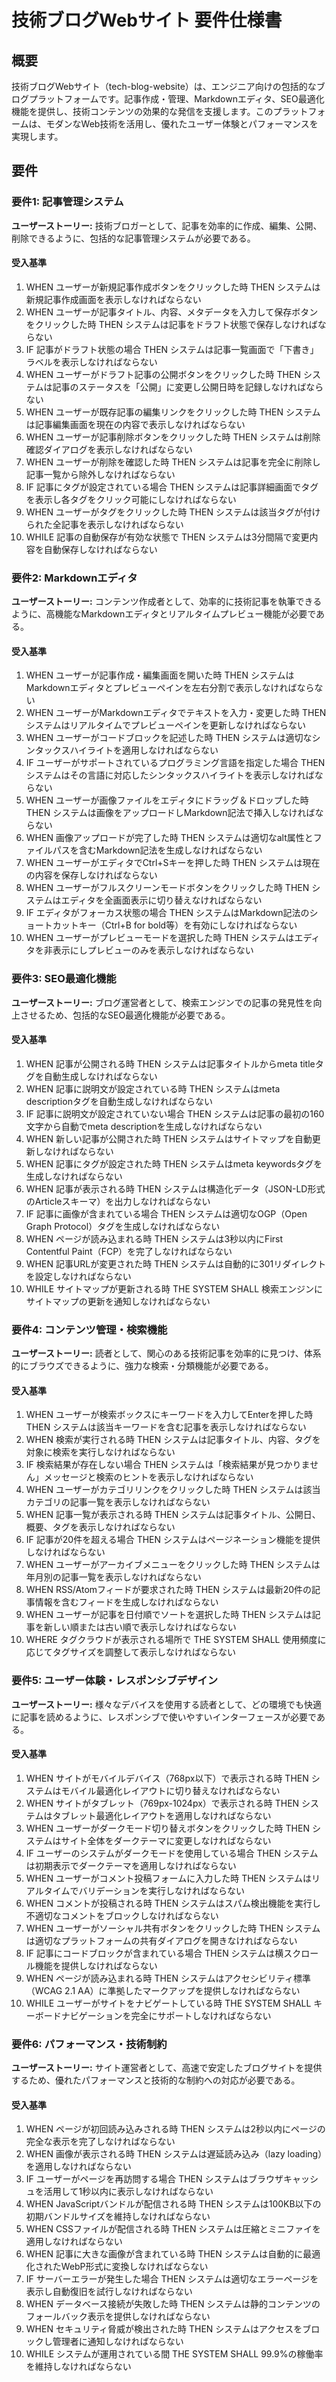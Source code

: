 # 技術ブログWebサイト 要件仕様書

## 概要

技術ブログWebサイト（tech-blog-website）は、エンジニア向けの包括的なブログプラットフォームです。記事作成・管理、Markdownエディタ、SEO最適化機能を提供し、技術コンテンツの効果的な発信を支援します。このプラットフォームは、モダンなWeb技術を活用し、優れたユーザー体験とパフォーマンスを実現します。

## 要件

### 要件1: 記事管理システム
**ユーザーストーリー:** 技術ブロガーとして、記事を効率的に作成、編集、公開、削除できるように、包括的な記事管理システムが必要である。

#### 受入基準

1. WHEN ユーザーが新規記事作成ボタンをクリックした時 THEN システムは新規記事作成画面を表示しなければならない
2. WHEN ユーザーが記事タイトル、内容、メタデータを入力して保存ボタンをクリックした時 THEN システムは記事をドラフト状態で保存しなければならない
3. IF 記事がドラフト状態の場合 THEN システムは記事一覧画面で「下書き」ラベルを表示しなければならない
4. WHEN ユーザーがドラフト記事の公開ボタンをクリックした時 THEN システムは記事のステータスを「公開」に変更し公開日時を記録しなければならない
5. WHEN ユーザーが既存記事の編集リンクをクリックした時 THEN システムは記事編集画面を現在の内容で表示しなければならない
6. WHEN ユーザーが記事削除ボタンをクリックした時 THEN システムは削除確認ダイアログを表示しなければならない
7. WHEN ユーザーが削除を確認した時 THEN システムは記事を完全に削除し記事一覧から除外しなければならない
8. IF 記事にタグが設定されている場合 THEN システムは記事詳細画面でタグを表示し各タグをクリック可能にしなければならない
9. WHEN ユーザーがタグをクリックした時 THEN システムは該当タグが付けられた全記事を表示しなければならない
10. WHILE 記事の自動保存が有効な状態で THEN システムは3分間隔で変更内容を自動保存しなければならない

### 要件2: Markdownエディタ
**ユーザーストーリー:** コンテンツ作成者として、効率的に技術記事を執筆できるように、高機能なMarkdownエディタとリアルタイムプレビュー機能が必要である。

#### 受入基準

1. WHEN ユーザーが記事作成・編集画面を開いた時 THEN システムはMarkdownエディタとプレビューペインを左右分割で表示しなければならない
2. WHEN ユーザーがMarkdownエディタでテキストを入力・変更した時 THEN システムはリアルタイムでプレビューペインを更新しなければならない
3. WHEN ユーザーがコードブロックを記述した時 THEN システムは適切なシンタックスハイライトを適用しなければならない
4. IF ユーザーがサポートされているプログラミング言語を指定した場合 THEN システムはその言語に対応したシンタックスハイライトを表示しなければならない
5. WHEN ユーザーが画像ファイルをエディタにドラッグ＆ドロップした時 THEN システムは画像をアップロードしMarkdown記法で挿入しなければならない
6. WHEN 画像アップロードが完了した時 THEN システムは適切なalt属性とファイルパスを含むMarkdown記法を生成しなければならない
7. WHEN ユーザーがエディタでCtrl+Sキーを押した時 THEN システムは現在の内容を保存しなければならない
8. WHEN ユーザーがフルスクリーンモードボタンをクリックした時 THEN システムはエディタを全画面表示に切り替えなければならない
9. IF エディタがフォーカス状態の場合 THEN システムはMarkdown記法のショートカットキー（Ctrl+B for bold等）を有効にしなければならない
10. WHEN ユーザーがプレビューモードを選択した時 THEN システムはエディタを非表示にしプレビューのみを表示しなければならない

### 要件3: SEO最適化機能
**ユーザーストーリー:** ブログ運営者として、検索エンジンでの記事の発見性を向上させるため、包括的なSEO最適化機能が必要である。

#### 受入基準

1. WHEN 記事が公開される時 THEN システムは記事タイトルからmeta titleタグを自動生成しなければならない
2. WHEN 記事に説明文が設定されている時 THEN システムはmeta descriptionタグを自動生成しなければならない
3. IF 記事に説明文が設定されていない場合 THEN システムは記事の最初の160文字から自動でmeta descriptionを生成しなければならない
4. WHEN 新しい記事が公開された時 THEN システムはサイトマップを自動更新しなければならない
5. WHEN 記事にタグが設定された時 THEN システムはmeta keywordsタグを生成しなければならない
6. WHEN 記事が表示される時 THEN システムは構造化データ（JSON-LD形式のArticleスキーマ）を出力しなければならない
7. IF 記事に画像が含まれている場合 THEN システムは適切なOGP（Open Graph Protocol）タグを生成しなければならない
8. WHEN ページが読み込まれる時 THEN システムは3秒以内にFirst Contentful Paint（FCP）を完了しなければならない
9. WHEN 記事URLが変更された時 THEN システムは自動的に301リダイレクトを設定しなければならない
10. WHILE サイトマップが更新される時 THE SYSTEM SHALL 検索エンジンにサイトマップの更新を通知しなければならない

### 要件4: コンテンツ管理・検索機能
**ユーザーストーリー:** 読者として、関心のある技術記事を効率的に見つけ、体系的にブラウズできるように、強力な検索・分類機能が必要である。

#### 受入基準

1. WHEN ユーザーが検索ボックスにキーワードを入力してEnterを押した時 THEN システムは該当キーワードを含む記事を表示しなければならない
2. WHEN 検索が実行される時 THEN システムは記事タイトル、内容、タグを対象に検索を実行しなければならない
3. IF 検索結果が存在しない場合 THEN システムは「検索結果が見つかりません」メッセージと検索のヒントを表示しなければならない
4. WHEN ユーザーがカテゴリリンクをクリックした時 THEN システムは該当カテゴリの記事一覧を表示しなければならない
5. WHEN 記事一覧が表示される時 THEN システムは記事タイトル、公開日、概要、タグを表示しなければならない
6. IF 記事が20件を超える場合 THEN システムはページネーション機能を提供しなければならない
7. WHEN ユーザーがアーカイブメニューをクリックした時 THEN システムは年月別の記事一覧を表示しなければならない
8. WHEN RSS/Atomフィードが要求された時 THEN システムは最新20件の記事情報を含むフィードを生成しなければならない
9. WHEN ユーザーが記事を日付順でソートを選択した時 THEN システムは記事を新しい順または古い順で表示しなければならない
10. WHERE タグクラウドが表示される場所で THE SYSTEM SHALL 使用頻度に応じてタグサイズを調整して表示しなければならない

### 要件5: ユーザー体験・レスポンシブデザイン
**ユーザーストーリー:** 様々なデバイスを使用する読者として、どの環境でも快適に記事を読めるように、レスポンシブで使いやすいインターフェースが必要である。

#### 受入基準

1. WHEN サイトがモバイルデバイス（768px以下）で表示される時 THEN システムはモバイル最適化レイアウトに切り替えなければならない
2. WHEN サイトがタブレット（769px-1024px）で表示される時 THEN システムはタブレット最適化レイアウトを適用しなければならない
3. WHEN ユーザーがダークモード切り替えボタンをクリックした時 THEN システムはサイト全体をダークテーマに変更しなければならない
4. IF ユーザーのシステムがダークモードを使用している場合 THEN システムは初期表示でダークテーマを適用しなければならない
5. WHEN ユーザーがコメント投稿フォームに入力した時 THEN システムはリアルタイムでバリデーションを実行しなければならない
6. WHEN コメントが投稿される時 THEN システムはスパム検出機能を実行し不適切なコメントをブロックしなければならない
7. WHEN ユーザーがソーシャル共有ボタンをクリックした時 THEN システムは適切なプラットフォームの共有ダイアログを開きなければならない
8. IF 記事にコードブロックが含まれている場合 THEN システムは横スクロール機能を提供しなければならない
9. WHEN ページが読み込まれる時 THEN システムはアクセシビリティ標準（WCAG 2.1 AA）に準拠したマークアップを提供しなければならない
10. WHILE ユーザーがサイトをナビゲートしている時 THE SYSTEM SHALL キーボードナビゲーションを完全にサポートしなければならない

### 要件6: パフォーマンス・技術制約
**ユーザーストーリー:** サイト運営者として、高速で安定したブログサイトを提供するため、優れたパフォーマンスと技術的な制約への対応が必要である。

#### 受入基準

1. WHEN ページが初回読み込みされる時 THEN システムは2秒以内にページの完全な表示を完了しなければならない
2. WHEN 画像が表示される時 THEN システムは遅延読み込み（lazy loading）を適用しなければならない
3. IF ユーザーがページを再訪問する場合 THEN システムはブラウザキャッシュを活用して1秒以内に表示しなければならない
4. WHEN JavaScriptバンドルが配信される時 THEN システムは100KB以下の初期バンドルサイズを維持しなければならない
5. WHEN CSSファイルが配信される時 THEN システムは圧縮とミニファイを適用しなければならない
6. WHEN 記事に大きな画像が含まれている時 THEN システムは自動的に最適化されたWebP形式に変換しなければならない
7. IF サーバーエラーが発生した場合 THEN システムは適切なエラーページを表示し自動復旧を試行しなければならない
8. WHEN データベース接続が失敗した時 THEN システムは静的コンテンツのフォールバック表示を提供しなければならない
9. WHEN セキュリティ脅威が検出された時 THEN システムはアクセスをブロックし管理者に通知しなければならない
10. WHILE システムが運用されている間 THE SYSTEM SHALL 99.9%の稼働率を維持しなければならない